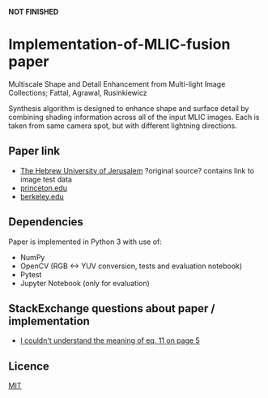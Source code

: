 **NOT FINISHED**

# Implementation-of-MLIC-fusion paper
Multiscale Shape and Detail Enhancement from Multi-light Image Collections; Fattal, Agrawal, Rusinkiewicz

Synthesis algorithm is designed to enhance shape and surface detail by combining shading information across all of the input MLIC images.
Each is taken from same camera spot, but with different lightning directions.

## Paper link
* [The Hebrew University of Jerusalem](http://www.cs.huji.ac.il/~raananf/projects/mlic/mlic.html) ?original source? contains link to image test data
* [princeton.edu](https://gfx.cs.princeton.edu/pubs/Fattal_2007_MSA/mlic.pdf)
* [berkeley.edu](http://kneecap.cs.berkeley.edu/papers/mlic/mlic-SIG07.pdf)


## Dependencies

Paper is implemented in Python 3 with use of:
*  NumPy
*  OpenCV (RGB <-> YUV conversion, tests and evaluation notebook)
*  Pytest
*  Jupyter Notebook (only for evaluation)

## StackExchange questions about paper / implementation
* [I couldn't understand the meaning of eq. 11 on page 5](https://dsp.stackexchange.com/questions/26069/multiscale-shape-and-detail-enhancement-from-multi-light-image-collections)

## Licence

[MIT](https://github.com/ToKraTheSecond/Implementation-of-MLIC-fusion/blob/master/LICENSE)
